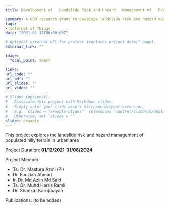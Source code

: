 ```yaml
---
title: Development of	Landslide Risk and Hazard	Management of	Populated Hilly	Terrain in Urban Area.

summary: A USM research grant to develope landslide risk and hazard management in urban area. 
tags:
- Internet of Things
date: "2021-01-12T00:00:00Z"

# Optional external URL for project (replaces project detail page).
external_link: ""

image:
  focal_point: Smart

links:
url_code: ""
url_pdf: ""
url_slides: ""
url_video: ""

# Slides (optional).
#   Associate this project with Markdown slides.
#   Simply enter your slide deck's filename without extension.
#   E.g. `slides = "example-slides"` references `content/slides/example-slides.md`.
#   Otherwise, set `slides = ""`.
slides: example
---
```


This project explores the landslide risk and hazard management of populated hilly terrain in urban area
 
 Project Duration: **01/12/2021-31/08/2024**
 
 
 Project Member:
 - Ts. Dr. Mastura Azmi (PI)
 - Dr. Fauziah Ahmad
 - Ir. Dr. Md Azlin Md Said
 - Ts. Dr. Muhd Harris Ramli
 - Dr. Shankar Karuppayah


Publications:
(to be added)

